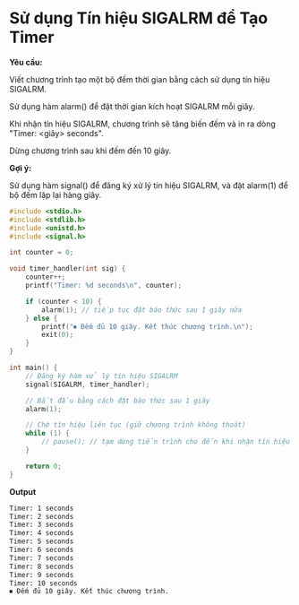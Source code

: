 
# Sử dụng Tín hiệu SIGALRM để Tạo Timer

**Yêu cầu:**

Viết chương trình tạo một bộ đếm thời gian bằng cách sử dụng tín hiệu SIGALRM.

Sử dụng hàm alarm() để đặt thời gian kích hoạt SIGALRM mỗi giây.

Khi nhận tín hiệu SIGALRM, chương trình sẽ tăng biến đếm và in ra dòng "Timer: <giây> seconds".

Dừng chương trình sau khi đếm đến 10 giây.

**Gợi ý:**

Sử dụng hàm signal() để đăng ký xử lý tín hiệu SIGALRM, và đặt alarm(1) để bộ đếm lặp lại hàng giây.

```c
#include <stdio.h>
#include <stdlib.h>
#include <unistd.h>
#include <signal.h>

int counter = 0;

void timer_handler(int sig) {
    counter++;
    printf("Timer: %d seconds\n", counter);

    if (counter < 10) {
        alarm(1); // tiếp tục đặt báo thức sau 1 giây nữa
    } else {
        printf("⏹ Đếm đủ 10 giây. Kết thúc chương trình.\n");
        exit(0);
    }
}

int main() {
    // Đăng ký hàm xử lý tín hiệu SIGALRM
    signal(SIGALRM, timer_handler);

    // Bắt đầu bằng cách đặt báo thức sau 1 giây
    alarm(1);

    // Chờ tín hiệu liên tục (giữ chương trình không thoát)
    while (1) {
        // pause(); // tạm dừng tiến trình cho đến khi nhận tín hiệu
    }

    return 0;
}
```

**Output**

```sh
Timer: 1 seconds
Timer: 2 seconds
Timer: 3 seconds
Timer: 4 seconds
Timer: 5 seconds
Timer: 6 seconds
Timer: 7 seconds
Timer: 8 seconds
Timer: 9 seconds
Timer: 10 seconds
⏹ Đếm đủ 10 giây. Kết thúc chương trình.
```

